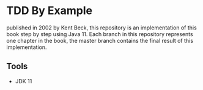 # TDD By Example
published in 2002 by Kent Beck, this repository is an implementation 
of this book step by step using Java 11.
Each branch in this repository represents one chapter in the book, 
the master branch contains the final result of this implementation. 
## Tools
- JDK 11
